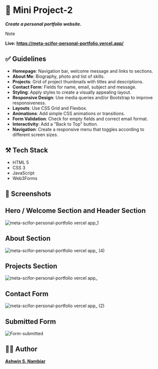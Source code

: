 # 🎯 Mini Project-2

***Create a personal portfolio website.***
> [!NOTE]
> **Live: https://meta-scifor-personal-portfolio.vercel.app/** 

## ✅ Guidelines
- **Homepage**: Navigation bar, welcome message and links to sections.
- **About Me**: Biography, photo and list of skills.
- **Projects**: Grid of project thumbnails with titles and descriptions.
- **Contact Form**: Fields for name, email, subject and message.
- **Styling**: Apply styles to create a visually appealing layout.
- **Responsive Design**: Use media queries and/or Bootstrap to improve responsiveness.
- **Layouts**: Use CSS Grid and Flexbox.
- **Animations**: Add simple CSS animations or transitions.
- **Form Validation**: Check for empty fields and correct email format.
- **Interactivity**: Add a "Back to Top" button.
- **Navigation**: Create a responsive menu that toggles according to different screen sizes.

## ⚒️ Tech Stack
- HTML 5
- CSS 3
- JavaScript
- Web3Forms

## 📸 Screenshots
<h2>Hero / Welcome Section and Header Section</h2> 

![meta-scifor-personal-portfolio vercel app_1](https://github.com/user-attachments/assets/deb15a9a-6f84-4bc3-86e3-44c6abc0a76e)

<h2>About Section</h2> 

![meta-scifor-personal-portfolio vercel app_ (4)](https://github.com/user-attachments/assets/6ee0d2cb-51e0-4ca7-8b0a-ec60fdcf5f11)


<h2>Projects Section</h2> 

![meta-scifor-personal-portfolio vercel app_](https://github.com/user-attachments/assets/ea3742aa-5edb-4846-8720-6d34f6fd9172)

<h2>Contact Form</h2> 

![meta-scifor-personal-portfolio vercel app_ (2)](https://github.com/user-attachments/assets/54faafc8-6969-498b-8da6-8d895a6efcf8)

<h2>Submitted Form</h2> 

![Form-submitted](https://github.com/user-attachments/assets/9d9d975f-90fb-47a5-a357-7870766ba934)

## 👷‍♂️ Author
**[Ashwin S. Nambiar](https://ashwin-s-nambiar.is-a.dev/)**

